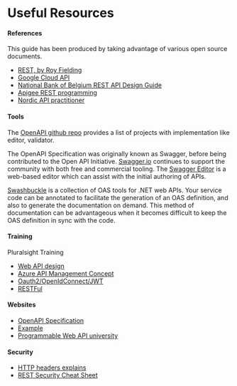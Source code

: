 # Useful Resources

<!-- # Resources {-} -->

#### References

This guide has been produced by taking advantage of various open source
documents.

-   [REST, by Roy
    Fielding](https://www.ics.uci.edu/~fielding/pubs/dissertation/top.htm)
-   [Google Cloud API](https://cloud.google.com/apis/design/)
-   [National Bank of Belgium REST API Design
    Guide](https://github.com/NationalBankBelgium/REST-API-Design-Guide/wiki)
-   [Apigee REST
    programming](https://academy.apigee.com/index.php/courses/elearning/fundamentals-restful-api-design_)
-   [Nordic API practitioner](https://nordicapis.com/)

#### Tools

The [OpenAPI github
repo](https://github.com/OAI/OpenAPI-Specification/blob/master/IMPLEMENTATIONS.md)
provides a list of projects with implementation like editor, validator.

The OpenAPI Specification was originally known as Swagger, before being
contributed to the Open API Initiative.
[Swagger.io](https://swagger.io/) continues to support the community
with both free and commercial tooling. The [Swagger
Editor](https://editor.swagger.io//) is a web-based editor which can
assist with the initial authoring of APIs.

[Swashbuckle](https://github.com/domaindrivendev/Swashbuckle) is a
collection of OAS tools for .NET web APIs. Your service code can be
annotated to facilitate the generation of an OAS definition, and also to
generate the documentation on demand. This method of documentation can
be advantageous when it becomes difficult to keep the OAS definition in
sync with the code.

#### Training

Pluralsight Training

-   [Web API
    design](https://app.pluralsight.com/library/courses/web-api-design/)
-   [Azure API Management
    Concept](https://app.pluralsight.com/library/courses/microsoft-azure-api-management-essentials)
-   [Oauth2/OpenIdConnect/JWT](https://app.pluralsight.com/library/courses/oauth2-json-web-tokens-openid-connect-introduction/table-of-contents)
-   [RESTFul](http://academy.apigee.com/index.php/courses/elearning/fundamentals-restful-api-design)

#### Websites

-   [OpenAPI
    Specification](https://github.com/OAI/OpenAPI-Specification)
-   [Example](https://github.com/NationalBankBelgium/REST-API-Design-Guide/wiki)
-   [Programmable Web API
    university](https://www.programmableweb.com/api-university)

#### Security

-   [HTTP headers
    explains](https://developer.mozilla.org/en-US/docs/Web/HTTP)
-   [REST Security Cheat
    Sheet](https://www.owasp.org/index.php/REST_Security_Cheat_Sheet)